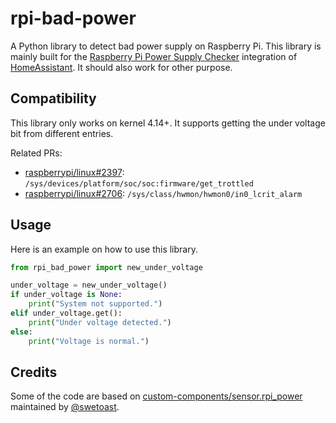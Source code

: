 # rpi-bad-power
A Python library to detect bad power supply on Raspberry Pi. This library is mainly built for the [Raspberry Pi Power Supply Checker](https://www.home-assistant.io/integrations/rpi_power/) integration of [HomeAssistant](https://github.com/home-assistant/core). It should also work for other purpose.

## Compatibility

This library only works on kernel 4.14+. It supports getting the under voltage bit from different entries.

Related PRs:
- [raspberrypi/linux#2397](https://github.com/raspberrypi/linux/pull/2397): `/sys/devices/platform/soc/soc:firmware/get_trottled`
- [raspberrypi/linux#2706](https://github.com/raspberrypi/linux/pull/2706): `/sys/class/hwmon/hwmon0/in0_lcrit_alarm`

## Usage

Here is an example on how to use this library.

```python
from rpi_bad_power import new_under_voltage

under_voltage = new_under_voltage()
if under_voltage is None:
    print("System not supported.")
elif under_voltage.get():
    print("Under voltage detected.")
else:
    print("Voltage is normal.")
```

## Credits

Some of the code are based on [custom-components/sensor.rpi_power](https://github.com/custom-components/sensor.rpi_power) maintained by [@swetoast](https://github.com/swetoast).
